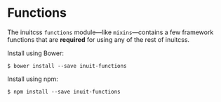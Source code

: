 # Functions

The inuitcss `functions` module—like `mixins`—contains a few framework functions
that are **required** for using any of the rest of inuitcss.

Install using Bower:

    $ bower install --save inuit-functions

Install using npm:

    $ npm install --save inuit-functions
